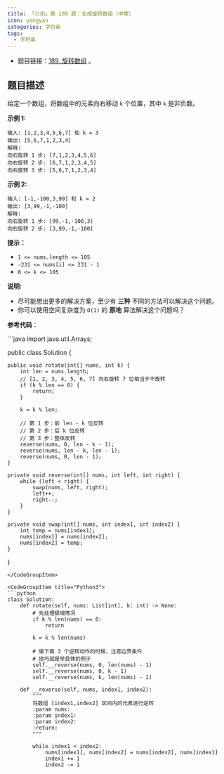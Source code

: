 ```yaml
---
title: 「力扣」第 189 题：生成旋转数组（中等）
icon: yongyan
categories: 字符串
tags:
  - 字符串
---
```


+ 题目链接：[189. 旋转数组](https://leetcode-cn.com/problems/rotate-array/description/) 。

## 题目描述

给定一个数组，将数组中的元素向右移动 `k` 个位置，其中 `k` 是非负数。

**示例 1:**

```
输入: [1,2,3,4,5,6,7] 和 k = 3
输出: [5,6,7,1,2,3,4]
解释:
向右旋转 1 步: [7,1,2,3,4,5,6]
向右旋转 2 步: [6,7,1,2,3,4,5]
向右旋转 3 步: [5,6,7,1,2,3,4]
```

**示例 2:**

```
输入: [-1,-100,3,99] 和 k = 2
输出: [3,99,-1,-100]
解释: 
向右旋转 1 步: [99,-1,-100,3]
向右旋转 2 步: [3,99,-1,-100]
```

**提示：**

- `1 <= nums.length <= 105`
- `-231 <= nums[i] <= 231 - 1`
- `0 <= k <= 105`

**说明:**

- 尽可能想出更多的解决方案，至少有 **三种** 不同的方法可以解决这个问题。
- 你可以使用空间复杂度为 `O(1)` 的 **原地** 算法解决这个问题吗？

**参考代码**：


<CodeGroup>
<CodeGroupItem title="Java">
```java
import java.util.Arrays;

public class Solution {

    public void rotate(int[] nums, int k) {
        int len = nums.length;
        // [1, 2, 3, 4, 5, 6, 7] 向右旋转 7 位相当于不旋转
        if (k % len == 0) {
            return;
        }

        k = k % len;

        // 第 1 步：前 len - k 位反转
        // 第 2 步：后 k 位反转
        // 第 3 步：整体反转
        reverse(nums, 0, len - k - 1);
        reverse(nums, len - k, len - 1);
        reverse(nums, 0, len - 1);
    }

    private void reverse(int[] nums, int left, int right) {
        while (left < right) {
            swap(nums, left, right);
            left++;
            right--;
        }
    }

    private void swap(int[] nums, int index1, int index2) {
        int temp = nums[index1];
        nums[index1] = nums[index2];
        nums[index2] = temp;
    }
}
```
</CodeGroupItem>

<CodeGroupItem title="Python3">
```python
class Solution:
    def rotate(self, nums: List[int], k: int) -> None:
        # 先处理极端情况
        if k % len(nums) == 0:
            return

        k = k % len(nums)

        # 做下面 3 个逆转动作的时候，注意边界条件
        # 技巧就是举具体的例子
        self.__reverse(nums, 0, len(nums) - 1)
        self.__reverse(nums, 0, k - 1)
        self.__reverse(nums, k, len(nums) - 1)

    def __reverse(self, nums, index1, index2):
        """
        将数组 [index1,index2] 区间内的元素进行逆转
        :param nums:
        :param index1:
        :param index2:
        :return:
        """

        while index1 < index2:
            nums[index1], nums[index2] = nums[index2], nums[index1]
            index1 += 1
            index2 -= 1
```
</CodeGroupItem>
</CodeGroup>
